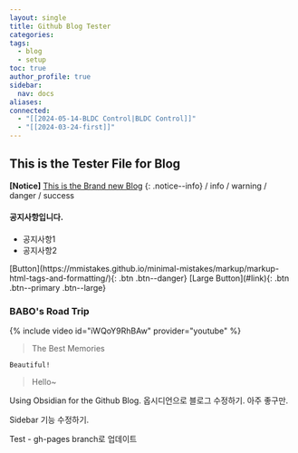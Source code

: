 ```yaml
---
layout: single
title: Github Blog Tester
categories: 
tags:
  - blog
  - setup
toc: true
author_profile: true
sidebar:
  nav: docs
aliases: 
connected:
  - "[[2024-05-14-BLDC Control|BLDC Control]]"
  - "[[2024-03-24-first]]"
---
```

## This is the Tester File for Blog

**[Notice]** [This is the Brand new Blog](https://thejourneyofbabo.github.io/)
{: .notice--info} 
/ info / warning / danger / success

<div class="notice--success">
<h4>공지사항입니다.</h4>
	<ul>
		<li>공지사항1</li>
		<li>공지사항2</li>
	</ul>
</div>
[Button](https://mmistakes.github.io/minimal-mistakes/markup/markup-html-tags-and-formatting/){: .btn .btn--danger}
[Large Button](#link){: .btn .btn--primary .btn--large}

### BABO's Road Trip
{% include video id="iWQoY9RhBAw" provider="youtube" %}
>The Best Memories

```
Beautiful!
```
>Hello~

Using Obsidian for the Github Blog.
옵시디언으로 블로그 수정하기. 아주 좋구만.

Sidebar 기능 수정하기.

Test - gh-pages branch로 업데이트

